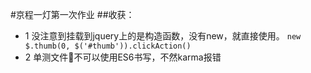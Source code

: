 #京程一灯第一次作业
##收获：
* 1 没注意到挂载到jquery上的是构造函数，没有new，就直接使用。
`new $.thumb(0, $('#thumb')).clickAction()`
* 2 单测文件不可以使用ES6书写，不然karma报错
